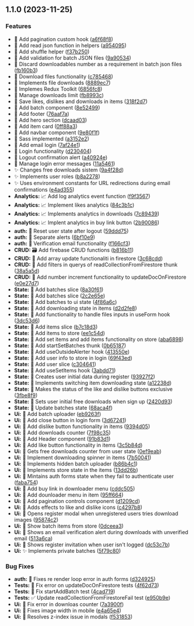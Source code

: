 

## 1.1.0 (2023-11-25)


### Features

* :construction: Add pagination custom hook ([a6f68f8](https://github.com/juliomolinadev/sublime-pixels/commit/a6f68f86f18ef8ed90e19f072076e8b407f9f3d1))
* :construction: Add read json function in helpers ([a954095](https://github.com/juliomolinadev/sublime-pixels/commit/a9540952a5d7d8f843879064e0d0933c4d763c71))
* :construction: Add shuffle helper ([f37b250](https://github.com/juliomolinadev/sublime-pixels/commit/f37b250ca44b9c8222c2bddfa3682223682ee19f))
* :construction: Add validation for batch JSON files ([9a90534](https://github.com/juliomolinadev/sublime-pixels/commit/9a90534829c4c1e5753356010a8a3042540a8b47))
* :construction: Discard downloadables number as a requirement in batch json files ([fb160b3](https://github.com/juliomolinadev/sublime-pixels/commit/fb160b3e88f02dca096a908d2f1e8dd2c4c0464d))
* :construction: Download files functionality ([c785468](https://github.com/juliomolinadev/sublime-pixels/commit/c785468100642505e5ed2df0b0dd12507f7c28a4))
* :construction: Implements file downloads ([8889ec7](https://github.com/juliomolinadev/sublime-pixels/commit/8889ec76f22bacbd380ce6a8986ceccfc8f25fe9))
* :construction: Implemes Redux Toolkit ([6856fc8](https://github.com/juliomolinadev/sublime-pixels/commit/6856fc863905638a8d0ff36bfba84bc3df1d4775))
* :construction: Manage downloads limit ([fb8993c](https://github.com/juliomolinadev/sublime-pixels/commit/fb8993ccbe87187a39b525320f300a2036625858))
* :construction: Save likes, dislikes and downloads in items ([318f2d7](https://github.com/juliomolinadev/sublime-pixels/commit/318f2d7c2f8c0211432650a27600ba3274390955))
* :lipstick: Add batch component ([8e52499](https://github.com/juliomolinadev/sublime-pixels/commit/8e52499db82822a66596bf22842070bdfb036f34))
* :lipstick: Add footer ([76aaf7a](https://github.com/juliomolinadev/sublime-pixels/commit/76aaf7a8287ee9b33e2f50fdefceb178b37c5143))
* :lipstick: Add hero section ([dcaad03](https://github.com/juliomolinadev/sublime-pixels/commit/dcaad0379ec5dc5477a9b46b4f691bcf74e7000e))
* :lipstick: Add item card ([0ff88a3](https://github.com/juliomolinadev/sublime-pixels/commit/0ff88a353628e1805bcef5e98d34fd94246fef9f))
* :lipstick: Add navbar component ([9e80f1f](https://github.com/juliomolinadev/sublime-pixels/commit/9e80f1f16a8213dec078bd776dd5e3c537203805))
* :lipstick: Sass implemented ([a3152e2](https://github.com/juliomolinadev/sublime-pixels/commit/a3152e290da240e1bf5be452520c9416e4e2af65))
* :passport_control: Add email login ([7af24e1](https://github.com/juliomolinadev/sublime-pixels/commit/7af24e11330ee7a58db355c819a01bba34f4b8b1))
* :passport_control: Login functionality ([d230404](https://github.com/juliomolinadev/sublime-pixels/commit/d230404f2dc12398dcdc380a754b4075403f87d2))
* :passport_control: Logout confirmation alert ([a40924e](https://github.com/juliomolinadev/sublime-pixels/commit/a40924e0ae4a01898ad161caf972af3579cdf6f2))
* :passport_control: Manage login error messages ([11a5461](https://github.com/juliomolinadev/sublime-pixels/commit/11a54619aa2d4e7aac070a87fa77e9e6d646395d))
* :sparkles: Changes free downloads sistem ([9a4f28d](https://github.com/juliomolinadev/sublime-pixels/commit/9a4f28d3b069d39e108dabb8513cbfab1b59a21c))
* :sparkles: Implements user roles ([b8a2278](https://github.com/juliomolinadev/sublime-pixels/commit/b8a2278cbebef267fb963072d547bd84330eda35))
* :sparkles: Uses environment constants for URL redirections during email confirmations ([e4ad355](https://github.com/juliomolinadev/sublime-pixels/commit/e4ad35541c4fd7807139effe538e5599704b3d0a))
* **Analytics:** :chart_with_upwards_trend: Add log analytics event function ([f9f3567](https://github.com/juliomolinadev/sublime-pixels/commit/f9f3567546d7a7170c7f280a8abfb8f174473563))
* **Analytics:** :chart_with_upwards_trend: Implement likes analytics ([84c3b1c](https://github.com/juliomolinadev/sublime-pixels/commit/84c3b1c2446ac0580ffb2ef5d0c4d54d3f33d219))
* **Analytics:** :chart_with_upwards_trend: Implements analytics in downloads ([7c89439](https://github.com/juliomolinadev/sublime-pixels/commit/7c89439ce0e6ead393a3e0800967a78467f78825))
* **Analytics:** :chart_with_upwards_trend: Implent analytics in buy link button ([2b90086](https://github.com/juliomolinadev/sublime-pixels/commit/2b90086e31e3c77279950e7ca713d2a80bd0f003))
* **auth:** :construction: Reset user state after logout ([59ddd75](https://github.com/juliomolinadev/sublime-pixels/commit/59ddd75bda30bd44c730c286952ce95c0845dfed))
* **auth:** :passport_control: Separate alerts ([6bf10e9](https://github.com/juliomolinadev/sublime-pixels/commit/6bf10e9176d686b51c8eb0734c6cbc7646f47ea0))
* **auth:** :passport_control: Verification email functionality ([f166cf3](https://github.com/juliomolinadev/sublime-pixels/commit/f166cf3d42b4cc58ad88dc3c76c179d13b894b37))
* **CRUD:** :card_file_box: Add firebase CRUD functions ([b816b11](https://github.com/juliomolinadev/sublime-pixels/commit/b816b11b7ea16000ac86b38d4b31d5f369d9f8b4))
* **CRUD:** :construction: Add array update functionaliti in firestore ([3c68cdd](https://github.com/juliomolinadev/sublime-pixels/commit/3c68cdd347c8dfad8e9f53e1c81847f0060f5bd3))
* **CRUD:** :construction: Add filters in querys of readCollectionFromFirestore thunk ([38a5a5d](https://github.com/juliomolinadev/sublime-pixels/commit/38a5a5dfe419b99ae1ad15eaf8af516ff1b6cde9))
* **CRUD:** :construction: Add number increment functionality to updateDocOnFirestore ([e0e27d7](https://github.com/juliomolinadev/sublime-pixels/commit/e0e27d72052bb975e991d5ee0b3cde4964ce5cc0))
* **State:** :construction: Add batches slice ([8a30f61](https://github.com/juliomolinadev/sublime-pixels/commit/8a30f61787f7e9f85736c7770f2718e9709f7208))
* **State:** :construction: Add batches slice ([2c2e65e](https://github.com/juliomolinadev/sublime-pixels/commit/2c2e65ef9dadd4e89095d4e326d9994c3e12b11b))
* **State:** :construction: Add batches to ui state ([4f86a6c](https://github.com/juliomolinadev/sublime-pixels/commit/4f86a6ccdad2044b56d2facc0a42500ca19e2c59))
* **State:** :construction: Add downloading state in items ([d2d2fe8](https://github.com/juliomolinadev/sublime-pixels/commit/d2d2fe8eabd0ddb4419f405d40b710dc3d5ae4d0))
* **State:** :construction: Add functionality to handle files inputs in useForm hook ([3dc53d6](https://github.com/juliomolinadev/sublime-pixels/commit/3dc53d619766b68d941c47d297963a875f64e8bc))
* **State:** :construction: Add items slice ([b7c18d3](https://github.com/juliomolinadev/sublime-pixels/commit/b7c18d3756e742f86c5db856bdd2e2c3cea72b69))
* **State:** :construction: Add items to store ([ee1c54d](https://github.com/juliomolinadev/sublime-pixels/commit/ee1c54de7007a4af2a5ba27d9ee1cc06dff88f84))
* **State:** :construction: Add set items and add items functionality on store ([aba6898](https://github.com/juliomolinadev/sublime-pixels/commit/aba68982e2afac957924035f3b8c9fcf3629751a))
* **State:** :construction: Add startSetBatches thunk ([0b65187](https://github.com/juliomolinadev/sublime-pixels/commit/0b65187a659817bb98e59bc2df1f4529560bdaf5))
* **State:** :construction: Add useOutsideAlerter hook ([413550e](https://github.com/juliomolinadev/sublime-pixels/commit/413550e26d8beb22fbfa93aa3cd90f03f24448f1))
* **State:** :construction: Add user info to store in login ([69f43ed](https://github.com/juliomolinadev/sublime-pixels/commit/69f43ed92221973a29709049865b1061cdd4221d))
* **State:** :construction: Add user slice ([c304641](https://github.com/juliomolinadev/sublime-pixels/commit/c3046410d6c0cb92024c139b3669b73eb83c455d))
* **State:** :construction: Add useSetItems hook ([3abdd71](https://github.com/juliomolinadev/sublime-pixels/commit/3abdd71f96fefc25f7bd3df2b6e827b91d1b2660))
* **State:** :construction: Creates user initial data during register ([93927f2](https://github.com/juliomolinadev/sublime-pixels/commit/93927f249b00b3b5de39037818d9ae646ac2d935))
* **State:** :construction: Implements switching item downloading state ([a12238d](https://github.com/juliomolinadev/sublime-pixels/commit/a12238d54d12ddd69b11d5b94ccbfc0e8caa7a9c))
* **State:** :construction: Makes the status of the like and dislike buttons exclusive ([3fbe8f9](https://github.com/juliomolinadev/sublime-pixels/commit/3fbe8f9ad43404950e2d5f298db582e1a8083334))
* **State:** :construction: Sets user initial free downloads when sign up ([2420d93](https://github.com/juliomolinadev/sublime-pixels/commit/2420d93b7288ad699c8923158b4e6279350a8740))
* **State:** :construction: Update batches state ([68aca4f](https://github.com/juliomolinadev/sublime-pixels/commit/68aca4f49721cd66346fcd49fc8e822943d8205f))
* **Ui:** :construction: Add batch uploader ([eb9263f](https://github.com/juliomolinadev/sublime-pixels/commit/eb9263f84cb45fb72b98dd7ccbcfe901fdab0d13))
* **Ui:** :construction: Add close button in login form ([3d67241](https://github.com/juliomolinadev/sublime-pixels/commit/3d67241f112a1a3613c75291d43019bdd180c964))
* **Ui:** :construction: Add dislike button functionality in items ([9394d05](https://github.com/juliomolinadev/sublime-pixels/commit/9394d0520fe2b24372b44843908caeaed5402eaf))
* **Ui:** :construction: Add downloads counter ([7f98c35](https://github.com/juliomolinadev/sublime-pixels/commit/7f98c35c955c4ddac1e8af322e16cf572e1984bc))
* **Ui:** :construction: Add Header component ([91b83d1](https://github.com/juliomolinadev/sublime-pixels/commit/91b83d1d240929f745f0b625642c87276fe1b808))
* **Ui:** :construction: Add like button functionality in items ([3c5b84d](https://github.com/juliomolinadev/sublime-pixels/commit/3c5b84db7848a74d1013b8c99f82e9c841de330c))
* **Ui:** :construction: Gets free downloads counter from user state ([0ef9eab](https://github.com/juliomolinadev/sublime-pixels/commit/0ef9eab0b4fb370b8fc47f431e2bbf56a41cdf14))
* **Ui:** :construction: Implement downloading spinner in items ([7b50041](https://github.com/juliomolinadev/sublime-pixels/commit/7b50041615bf91445dc9955ee3c49de66eda303c))
* **Ui:** :construction: Implements hidden batch uploader ([b86b4c1](https://github.com/juliomolinadev/sublime-pixels/commit/b86b4c1656b847db0a3e40cb4c42c0ee0f0a5ba3))
* **Ui:** :construction: Implements store state in the items ([13dd26b](https://github.com/juliomolinadev/sublime-pixels/commit/13dd26b05118ac5dfbffbc8933a4a55a7934190b))
* **Ui:** :construction: Mintains auth forms state when they fail to authenticate user ([faba754](https://github.com/juliomolinadev/sublime-pixels/commit/faba754085af5327f140d78eaf5836b5db83bfd8))
* **Ui:** :lipstick: Add buy link in downloader menu ([cddc505](https://github.com/juliomolinadev/sublime-pixels/commit/cddc505fb62fb86c30dee0d684a4ea9403428007))
* **Ui:** :lipstick: Add dounloader menu in item ([95ff664](https://github.com/juliomolinadev/sublime-pixels/commit/95ff664cb4b6b95111d1bc3650a212380f22331a))
* **Ui:** :lipstick: Add pagination controls component ([d1209cd](https://github.com/juliomolinadev/sublime-pixels/commit/d1209cd6fb0b8f1ff48f9db487fd898913ba83d5))
* **Ui:** :lipstick: Adds effects to like and dislike icons ([c4297b8](https://github.com/juliomolinadev/sublime-pixels/commit/c4297b8d32aaada23a88491a6dcec42429e1da96))
* **Ui:** :lipstick: Opens register modal when unregistered users tries download images ([95874c2](https://github.com/juliomolinadev/sublime-pixels/commit/95874c2d8fea640b829e08cbe005db912d0a6264))
* **Ui:** :lipstick: Show batch items from store ([0dceea3](https://github.com/juliomolinadev/sublime-pixels/commit/0dceea397be053eb1d2fc52462c0283ae9517565))
* **Ui:** :lipstick: Shows an email verification alert during downloads with unverified email ([513a6ca](https://github.com/juliomolinadev/sublime-pixels/commit/513a6cafdccb3db498867704417c9131e895bb10))
* **Ui:** :lipstick: Shows register invitation when user isn't logged ([dc53c7b](https://github.com/juliomolinadev/sublime-pixels/commit/dc53c7b80fd973b5ab7b61ed22822b3b2655017e))
* **Ui:** :sparkles: Implements private batches ([5f79c80](https://github.com/juliomolinadev/sublime-pixels/commit/5f79c8078fc78b40e5c587344f5c97673dd238f6))


### Bug Fixes

* **auth:** :bug: Fixes re render loop error in auth forms ([d324925](https://github.com/juliomolinadev/sublime-pixels/commit/d3249258bbea4a4e3b1fe5e99aba7b3e1cf2564b))
* **Tests:** :bug: Fix error on updateDocOnFirestore tests ([4f62d73](https://github.com/juliomolinadev/sublime-pixels/commit/4f62d73a7ad7297e810504a05908bfd7cb8b2c96))
* **Tests:** :bug: Fix startAddBatch test ([4cad719](https://github.com/juliomolinadev/sublime-pixels/commit/4cad719ec273416a208dd761e2c32de284ea2169))
* **Tests:** :white_check_mark: Update readCollectionFromFirestoreFail test ([e950b9e](https://github.com/juliomolinadev/sublime-pixels/commit/e950b9e7b8bdf21521a7318e13d5d5aaf78d8495))
* **Ui:** :bug: Fix error in downloas counter ([7a3900f](https://github.com/juliomolinadev/sublime-pixels/commit/7a3900f1b6e6776972d4f78c714a4fb3fa1d82cb))
* **Ui:** :bug: Fixes image width in mobile ([e4a65e4](https://github.com/juliomolinadev/sublime-pixels/commit/e4a65e4b8852f5a8971b38ed26fca22db8c7291e))
* **Ui:** :bug: Resolves z-index issue in modals ([f531853](https://github.com/juliomolinadev/sublime-pixels/commit/f53185361550700927c2764ce3a020e884ccf4ce))
